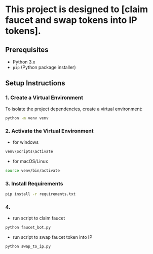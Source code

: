 # This project is designed to [claim faucet and swap tokens into IP tokens].

## Prerequisites

- Python 3.x
- `pip` (Python package installer)

## Setup Instructions

### 1. Create a Virtual Environment

To isolate the project dependencies, create a virtual environment:

```bash
python -m venv venv
```

### 2. Activate the Virtual Environment
- for windows
```bash
venv\Scripts\activate
```

- for macOS/Linux
```bash
source venv/bin/activate
```

### 3. Install Requirements
```bash
pip install -r requirements.txt
```

### 4. 
- run script to claim faucet
```bash
python faucet_bot.py
```

- run script to swap faucet token into IP
```bash
python swap_to_ip.py
```
